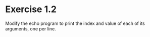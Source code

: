 # Exercise 1.2

Modify the echo program to print the index and value of each of its arguments, one per line.
